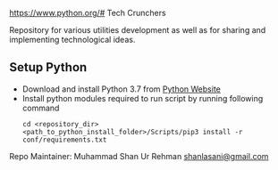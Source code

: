https://www.python.org/# Tech Crunchers

Repository for various utilities development as well as for sharing and implementing technological ideas.

## Setup Python
- Download and install Python 3.7 from [Python Website](https://www.python.org/)
- Install python modules required to run script by running following command
    ```
    cd <repository_dir>
    <path_to_python_install_folder>/Scripts/pip3 install -r conf/requirements.txt
    ```

Repo Maintainer: Muhammad Shan Ur Rehman <shanlasani@gmail.com>
